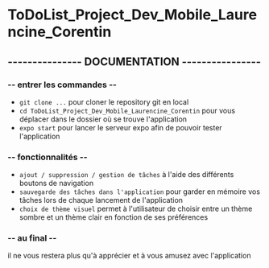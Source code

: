 # ToDoList_Project_Dev_Mobile_Laurencine_Corentin

## --------------- DOCUMENTATION ----------------

### -- entrer les commandes --
- `git clone ...` pour cloner le repository git en local
- `cd ToDoList_Project_Dev_Mobile_Laurencine_Corentin` pour vous déplacer dans le dossier où se trouve l'application
- `expo start` pour lancer le serveur expo afin de pouvoir tester l'application


### -- fonctionnalités --
- `ajout / suppression / gestion de tâches` à l'aide des différents boutons de navigation
- `sauvegarde des tâches dans l'application` pour garder en mémoire vos tâches lors de chaque lancement de l'application
- `choix de thème visuel` permet à l'utilisateur de choisir entre un thème sombre et un thème clair en fonction de ses préférences

### -- au final --
il ne vous restera plus qu'à apprécier et à vous amusez avec l'application
